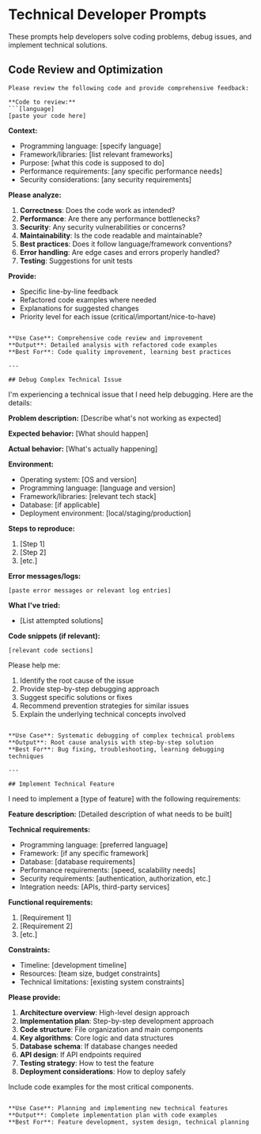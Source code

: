 # Technical Developer Prompts

These prompts help developers solve coding problems, debug issues, and implement technical solutions.

## Code Review and Optimization

```
Please review the following code and provide comprehensive feedback:

**Code to review:**
```[language]
[paste your code here]
```

**Context:**
- Programming language: [specify language]
- Framework/libraries: [list relevant frameworks]
- Purpose: [what this code is supposed to do]
- Performance requirements: [any specific performance needs]
- Security considerations: [any security requirements]

**Please analyze:**
1. **Correctness**: Does the code work as intended?
2. **Performance**: Are there any performance bottlenecks?
3. **Security**: Any security vulnerabilities or concerns?
4. **Maintainability**: Is the code readable and maintainable?
5. **Best practices**: Does it follow language/framework conventions?
6. **Error handling**: Are edge cases and errors properly handled?
7. **Testing**: Suggestions for unit tests

**Provide:**
- Specific line-by-line feedback
- Refactored code examples where needed
- Explanations for suggested changes
- Priority level for each issue (critical/important/nice-to-have)
```

**Use Case**: Comprehensive code review and improvement
**Output**: Detailed analysis with refactored code examples
**Best For**: Code quality improvement, learning best practices

---

## Debug Complex Technical Issue

```
I'm experiencing a technical issue that I need help debugging. Here are the details:

**Problem description:**
[Describe what's not working as expected]

**Expected behavior:**
[What should happen]

**Actual behavior:**
[What's actually happening]

**Environment:**
- Operating system: [OS and version]
- Programming language: [language and version]
- Framework/libraries: [relevant tech stack]
- Database: [if applicable]
- Deployment environment: [local/staging/production]

**Steps to reproduce:**
1. [Step 1]
2. [Step 2]
3. [etc.]

**Error messages/logs:**
```
[paste error messages or relevant log entries]
```

**What I've tried:**
- [List attempted solutions]

**Code snippets (if relevant):**
```[language]
[relevant code sections]
```

Please help me:
1. Identify the root cause of the issue
2. Provide step-by-step debugging approach
3. Suggest specific solutions or fixes
4. Recommend prevention strategies for similar issues
5. Explain the underlying technical concepts involved
```

**Use Case**: Systematic debugging of complex technical problems
**Output**: Root cause analysis with step-by-step solution
**Best For**: Bug fixing, troubleshooting, learning debugging techniques

---

## Implement Technical Feature

```
I need to implement a [type of feature] with the following requirements:

**Feature description:**
[Detailed description of what needs to be built]

**Technical requirements:**
- Programming language: [preferred language]
- Framework: [if any specific framework]
- Database: [database requirements]
- Performance requirements: [speed, scalability needs]
- Security requirements: [authentication, authorization, etc.]
- Integration needs: [APIs, third-party services]

**Functional requirements:**
1. [Requirement 1]
2. [Requirement 2]
3. [etc.]

**Constraints:**
- Timeline: [development timeline]
- Resources: [team size, budget constraints]
- Technical limitations: [existing system constraints]

**Please provide:**
1. **Architecture overview**: High-level design approach
2. **Implementation plan**: Step-by-step development approach
3. **Code structure**: File organization and main components
4. **Key algorithms**: Core logic and data structures
5. **Database schema**: If database changes needed
6. **API design**: If API endpoints required
7. **Testing strategy**: How to test the feature
8. **Deployment considerations**: How to deploy safely

Include code examples for the most critical components.
```

**Use Case**: Planning and implementing new technical features
**Output**: Complete implementation plan with code examples
**Best For**: Feature development, system design, technical planning